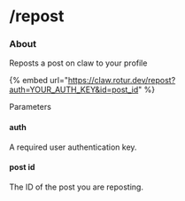 # /repost

### About

Reposts a post on claw to your profile



{% embed url="https://claw.rotur.dev/repost?auth=YOUR_AUTH_KEY&id=post_id" %}

Parameters

#### auth

A required user authentication key.

#### post id

The ID of the post you are reposting.
